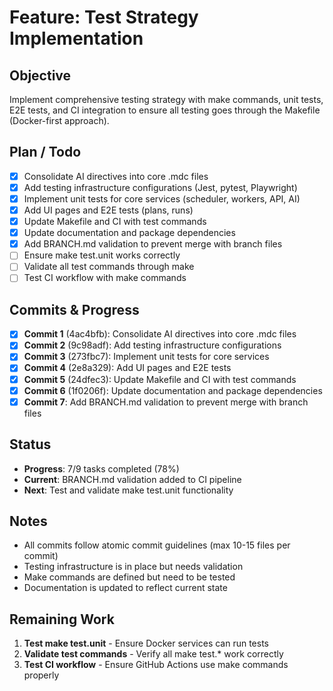 # Feature: Test Strategy Implementation

## Objective
Implement comprehensive testing strategy with make commands, unit tests, E2E tests, and CI integration to ensure all testing goes through the Makefile (Docker-first approach).

## Plan / Todo
- [x] Consolidate AI directives into core .mdc files
- [x] Add testing infrastructure configurations (Jest, pytest, Playwright)
- [x] Implement unit tests for core services (scheduler, workers, API, AI)
- [x] Add UI pages and E2E tests (plans, runs)
- [x] Update Makefile and CI with test commands
- [x] Update documentation and package dependencies
- [x] Add BRANCH.md validation to prevent merge with branch files
- [ ] Ensure make test.unit works correctly
- [ ] Validate all test commands through make
- [ ] Test CI workflow with make commands

## Commits & Progress
- [x] **Commit 1** (4ac4bfb): Consolidate AI directives into core .mdc files
- [x] **Commit 2** (9c98adf): Add testing infrastructure configurations
- [x] **Commit 3** (273fbc7): Implement unit tests for core services
- [x] **Commit 4** (2e8a329): Add UI pages and E2E tests
- [x] **Commit 5** (24dfec3): Update Makefile and CI with test commands
- [x] **Commit 6** (1f0206f): Update documentation and package dependencies
- [x] **Commit 7**: Add BRANCH.md validation to prevent merge with branch files

## Status
- **Progress**: 7/9 tasks completed (78%)
- **Current**: BRANCH.md validation added to CI pipeline
- **Next**: Test and validate make test.unit functionality

## Notes
- All commits follow atomic commit guidelines (max 10-15 files per commit)
- Testing infrastructure is in place but needs validation
- Make commands are defined but need to be tested
- Documentation is updated to reflect current state

## Remaining Work
1. **Test make test.unit** - Ensure Docker services can run tests
2. **Validate test commands** - Verify all make test.* work correctly
3. **Test CI workflow** - Ensure GitHub Actions use make commands properly
